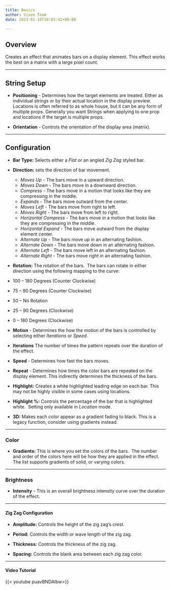 ```yaml
---
title: Basics
author: Vixen Team
date: 2023-01-16T10:03:42+00:00

---
```


## Overview

Creates an effect that animates bars on a display element.  This effect works the best on a matrix with a large pixel count.

---

## String Setup

  * **Positioning** - Determines how the target elements are treated.  Either as individual strings or by their actual location in the display preview.
                      Locations is often referred to as whole house, but it can be any form of multiple props. 
                      Generally you want Strings when applying to one prop and locations if the target is multiple props.
  
  * **Orientation** - Controls the orientation of the display area (matrix).
---

## Configuration

* **Bar Type:** Selects either a _Flat_ or an angled _Zig Zag_ styled bar.

* **Direction:** sets the direction of bar movement.

  * _Moves Up_ - The bars move in a upward direction.
  * _Moves Down_ - The bars move in a downward direction.
  * _Compress_ - The bars move in a motion that looks like they are compressing in the middle.
  * _Expands_ - The bars move outward from the center.
  * _Moves Left_ - The bars move from right to left.
  * _Moves Right_ - The bars move from left to right.
  * _Horizontal Compress_ - The bars move in a motion that looks like they are compressing in the middle.
  * _Horizontal Expand_ - The bars move outward from the display element center.
  * _Alternate Up_ - The bars move up in an alternating fashion.
  * _Alternate Down_ - The bars move down in an alternating fashion. 
  * _Alternate Left_ - The bars move left in an alternating fashion.
  * _Alternate Right_  - The bars move right in an alternating fashion.
  
* **Rotation:** The rotation of the bars.  The bars can rotate in either direction using the following mapping to the curve:          
    
* 100 – 180 Degrees (Counter Clockwise)
* 75 – 90 Degrees (Counter Clockwise)
* 50 – No Rotation
* 25 – 90 Degrees (Clockwise)
* 0 – 180 Degrees (Clockwise)

* **Motion** - Determines the how the motion of the bars is controlled by selecting either _Iterations_ or _Speed_.

* **Iterations** The number of times the pattern repeats over the duration of the effect.

* **Speed** - Determines how fast the bars moves.

* **Repeat** - Determines how times the color bars are repeated on the display element.  This indirectly determines the thickness of the bars.

* **Highlight:** Creates a white highlighted leading edge on each bar. This may not be highly visible in some cases using locations.

* **Highlight %:** Controls the percentage of the bar that is highlighted white.  Setting only available in _Location_ mode.

* **3D:** Makes each color appear as a gradient fading to black. This is a legacy function, consider using gradients instead.


---

### Color

* **Gradients:** This is where you set the colors of the bars.  The number and order of the colors here will be how they are applied in the effect.  The list supports gradients of solid, or varying colors.

---

### Brightness

* **Intensity** - This is an overall brightness intensity curve over the duration of the effect. 

---

#### Zig Zag Configuration

* **Amplitude:** Controls the height of the zig zag&#8217;s crest.

* **Period:** Controls the width or wave length of the zig zag.

* **Thickness:** Controls the thickness of the zig zag.

* **Spacing:** Controls the blank area between each zig zag color.

---

#### Video Tutorial

{{< youtube puavBNDAIbw>}}
